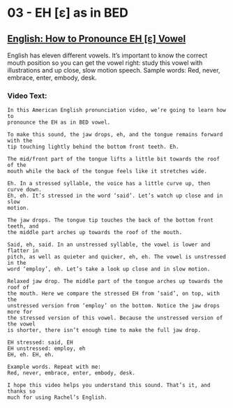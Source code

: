 # 03 - EH [ɛ] as in BED

## [English: How to Pronounce EH [ɛ] Vowel](https://rachelsenglish.com/english-pronounce-eh-vowel/)

English has eleven different vowels. It’s important to know the correct mouth
position so you can get the vowel right:  study this vowel with illustrations
and up close, slow motion speech.  Sample words:  Red, never, embrace, enter,
embody, desk.

### Video Text:
```
In this American English pronunciation video, we’re going to learn how to
pronounce the EH as in BED vowel.

To make this sound, the jaw drops, eh, and the tongue remains forward with the
tip touching lightly behind the bottom front teeth. Eh.

The mid/front part of the tongue lifts a little bit towards the roof of the
mouth while the back of the tongue feels like it stretches wide.

Eh. In a stressed syllable, the voice has a little curve up, then curve down.
Eh, eh. It’s stressed in the word ‘said’. Let’s watch up close and in slow
motion.

The jaw drops. The tongue tip touches the back of the bottom front teeth, and
the middle part arches up towards the roof of the mouth.

Said, eh, said. In an unstressed syllable, the vowel is lower and flatter in
pitch, as well as quieter and quicker, eh, eh. The vowel is unstressed in the
word ‘employ’, eh. Let’s take a look up close and in slow motion.

Relaxed jaw drop. The middle part of the tongue arches up towards the roof of
the mouth. Here we compare the stressed EH from ‘said’, on top, with the
unstressed version from ‘employ’ on the bottom. Notice the jaw drops more for
the stressed version of this vowel. Because the unstressed version of the vowel
is shorter, there isn’t enough time to make the full jaw drop.

EH stressed: said, EH
EH unstressed: employ, eh
EH, eh. EH, eh.

Example words. Repeat with me:
Red, never, embrace, enter, embody, desk.

I hope this video helps you understand this sound. That’s it, and thanks so
much for using Rachel’s English.
```
